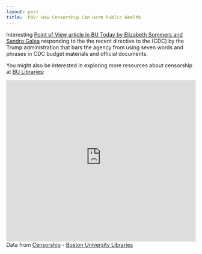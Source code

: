 ```yaml
---
layout: post
title:  POV: How Censorship Can Harm Public Health
---
```

Interesting <a href="http://www.bu.edu/today/2017/pov-how-censorship-can-harm-public-health/">Point of View article in BU Today by Elizabeth Sommers and Sandro Galea</a> responding to the the recent directive to the (CDC) by the Trump administration that bars the agency from using seven words and phrases in CDC budget materials and official documents.

You might also be interested in exploring more resources about censorship at <a href="http://www.bu.edu/library">BU Libraries</a>:

<div id="R-P2yNaih3F4A-related-by-concept" class="lln-embed"><iframe width="100%" height="430px" src="https://link_bu_edu_secure.library.link/resource/P2yNaih3F4A/related-by-concept?display=list" frameborder="0"></iframe></div>
<div class="citation"><i class="fa fa-external-link-square fa-fw"></i> Data from <span><span><a href="http://link.bu.edu/resource/P2yNaih3F4A/">Censorship</a></span> - <span><span><span><a href="http://link.bu.edu/">Boston University Libraries</a></span></span></span></span></div>


